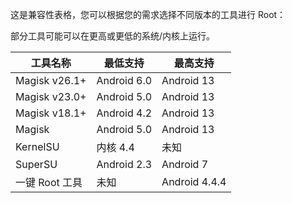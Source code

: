 <!-- # ROOT 工具及 ROOT 管理工具兼容性 -->

这是兼容性表格，您可以根据您的需求选择不同版本的工具进行 Root：

部分工具可能可以在更高或更低的系统/内核上运行。

| 工具名称       | 最低支持    | 最高支持      |
| -------------- | ----------- | ------------- |
| Magisk v26.1+  | Android 6.0 | Android 13    |
| Magisk v23.0+  | Android 5.0 | Android 13    |
| Magisk v18.1+  | Android 4.2 | Android 13    |
| Magisk         | Android 5.0 | Android 13    |
| KernelSU       | 内核 4.4    | 未知          |
| SuperSU        | Android 2.3 | Android 7     |
| 一键 Root 工具 | 未知        | Android 4.4.4 |
